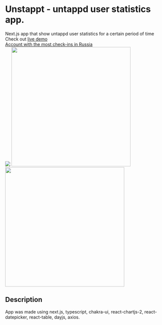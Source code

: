 # Unstappt - untappd user statistics app.

Next.js app that show untappd user statistics for a certain period of time\
Check out [live demo](https://unstappt-ts.vercel.app/)\
[Account with the most check-ins in Russia](https://unstappt-ts.vercel.app/martun/)\
<img src="https://user-images.githubusercontent.com/55954010/150017501-b1185423-18e3-4b4a-b754-eb49ae54b9ff.png" >
<img src="https://user-images.githubusercontent.com/55954010/150017542-6c2b9291-d1b3-4bda-92ef-12e486356ddf.png" width="382" height="382">
<img src="https://user-images.githubusercontent.com/55954010/150017564-c51ea84e-438c-46aa-a0ff-ab7298b7fe59.png" width="382" height="382">

## Description

App was made using next.js, typescript, chakra-ui, react-chartjs-2, react-datepicker, react-table, dayjs, axios.
